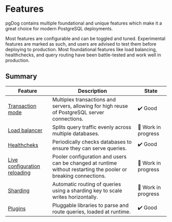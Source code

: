 # Features

pgDog contains multiple foundational and unique features which make it a great choice
for modern PostgreSQL deployments.

Most features are configurable and can be toggled and tuned. Experimental features are marked
as such, and users are advised to test them before deploying to production. Most foundational features like
load balancing, healthchecks, and query routing have been battle-tested and work well in production.

## Summary

| Feature | Description | State |
|---------|-------------|-------|
| [Transaction mode](transaction-mode.md) | Multiplex transactions and servers, allowing for high reuse of PostgreSQL server connections. | ✔️ Good |
| [Load balancer](load-balancer.md) | Splits query traffic evenly across multiple databases. | 🔨 Work in progress |
| [Healthcheks](healthchecks.md) | Periodically checks databases to ensure they can serve queries. | ✔️ Good |
| [Live configuration reloading](../configuration/index.md) | Pooler configuration and users can be changed at runtime without restarting the pooler or breaking connections. | 🔨 Work in progress |
| [Sharding](sharding/index.md) | Automatic routing of queries using a sharding key to scale writes horizontally. | 🔨 Work in progress |
| [Plugins](plugins/index.md) | Pluggable libraries to parse and route queries, loaded at runtime. | ✔️ Good |
